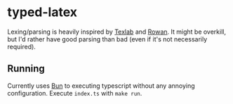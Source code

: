 # typed-latex

Lexing/parsing is heavily inspired by [Texlab](https://github.com/latex-lsp/texlab/tree/master) and [Rowan](https://github.com/rust-analyzer/rowan).
It might be overkill, but I'd rather have good parsing than bad (even if it's not necessarily required).

## Running

Currently uses [Bun](https://bun.sh/) to executing typescript without any annoying configuration.
Execute `index.ts` with `make run`.
